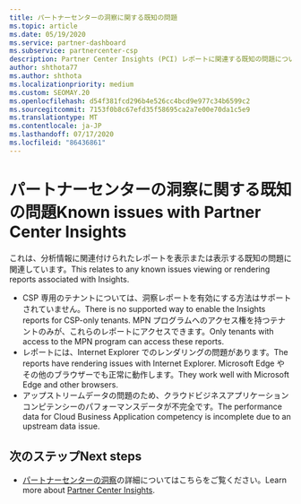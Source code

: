```yaml
---
title: パートナーセンターの洞察に関する既知の問題
ms.topic: article
ms.date: 05/19/2020
ms.service: partner-dashboard
ms.subservice: partnercenter-csp
description: Partner Center Insights (PCI) レポートに関連する既知の問題について説明します。
author: shthota77
ms.author: shthota
ms.localizationpriority: medium
ms.custom: SEOMAY.20
ms.openlocfilehash: d54f381fcd296b4e526cc4bcd9e977c34b6599c2
ms.sourcegitcommit: 7153f0b8c67efd35f58695ca2a7e00e70da1c5e9
ms.translationtype: MT
ms.contentlocale: ja-JP
ms.lasthandoff: 07/17/2020
ms.locfileid: "86436861"
---
```

# <a name="known-issues-with-partner-center-insights"></a><span data-ttu-id="a7716-103">パートナーセンターの洞察に関する既知の問題</span><span class="sxs-lookup"><span data-stu-id="a7716-103">Known issues with Partner Center Insights</span></span>

<span data-ttu-id="a7716-104">これは、分析情報に関連付けられたレポートを表示または表示する既知の問題に関連しています。</span><span class="sxs-lookup"><span data-stu-id="a7716-104">This relates to any known issues viewing or rendering reports associated with Insights.</span></span>

- <span data-ttu-id="a7716-105">CSP 専用のテナントについては、洞察レポートを有効にする方法はサポートされていません。</span><span class="sxs-lookup"><span data-stu-id="a7716-105">There is no supported way to enable the Insights reports for CSP-only tenants.</span></span> <span data-ttu-id="a7716-106">MPN プログラムへのアクセス権を持つテナントのみが、これらのレポートにアクセスできます。</span><span class="sxs-lookup"><span data-stu-id="a7716-106">Only tenants with access to the MPN program can access these reports.</span></span>
- <span data-ttu-id="a7716-107">レポートには、Internet Explorer でのレンダリングの問題があります。</span><span class="sxs-lookup"><span data-stu-id="a7716-107">The reports have rendering issues with Internet Explorer.</span></span> <span data-ttu-id="a7716-108">Microsoft Edge やその他のブラウザーでも正常に動作します。</span><span class="sxs-lookup"><span data-stu-id="a7716-108">They work well with Microsoft Edge and other browsers.</span></span>
- <span data-ttu-id="a7716-109">アップストリームデータの問題のため、クラウドビジネスアプリケーションコンピテンシーのパフォーマンスデータが不完全です。</span><span class="sxs-lookup"><span data-stu-id="a7716-109">The performance data for Cloud Business Application competency is incomplete due to an upstream data issue.</span></span>

## <a name="next-steps"></a><span data-ttu-id="a7716-110">次のステップ</span><span class="sxs-lookup"><span data-stu-id="a7716-110">Next steps</span></span>

- <span data-ttu-id="a7716-111">[パートナーセンターの洞察](partner-center-insights.md)の詳細についてはこちらをご覧ください。</span><span class="sxs-lookup"><span data-stu-id="a7716-111">Learn more about [Partner Center Insights](partner-center-insights.md).</span></span>
